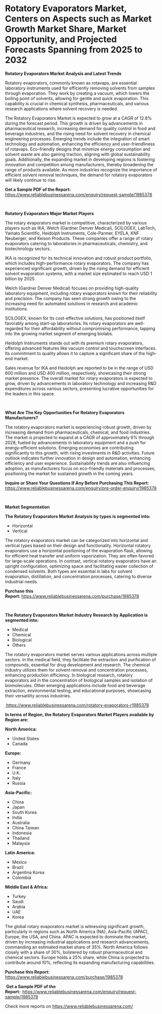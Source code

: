 <p><h1>Rotatory Evaporators Market, Centers on Aspects such as Market Growth Market Share, Market Opportunity, and Projected Forecasts Spanning from 2025 to 2032</h1></p><p><strong>Rotatory Evaporators Market Analysis and Latest Trends</strong></p>
<p><p>Rotatory evaporators, commonly known as rotavaps, are essential laboratory instruments used for efficiently removing solvents from samples through evaporation. They work by creating a vacuum, which lowers the boiling point of solvents, allowing for gentle and quick evaporation. This capability is crucial in chemical synthesis, pharmaceuticals, and various research applications where solvent recovery is needed.</p><p>The Rotatory Evaporators Market is expected to grow at a CAGR of 12.8% during the forecast period. This growth is driven by advancements in pharmaceutical research, increasing demand for quality control in food and beverage industries, and the rising need for solvent recovery in chemical engineering processes. Emerging trends include the integration of smart technology and automation, enhancing the efficiency and user-friendliness of rotavaps. Eco-friendly designs that minimize energy consumption and solvent waste are also gaining traction, aligning with global sustainability goals. Additionally, the expanding market in developing regions is fostering innovation and competition among manufacturers, thereby broadening the range of products available. As more industries recognize the importance of efficient solvent removal techniques, the demand for rotatory evaporators will likely continue to rise.</p></p>
<p><strong>Get a Sample PDF of the Report:&nbsp;</strong> <a href="https://www.reliablebusinessarena.com/enquiry/request-sample/1985378?utm_campaign=2470&utm_medium=2&utm_source=Github&utm_content=ia&utm_term=02032025&utm_id=rotatory-evaporators">https://www.reliablebusinessarena.com/enquiry/request-sample/1985378</a></p>
<p>&nbsp;</p>
<p><strong>Rotatory Evaporators Major Market Players</strong></p>
<p><p>The rotary evaporators market is competitive, characterized by various players such as IKA, Welch (Gardner Denver Medical), SCILOGEX, LabTech, Yamato Scientific, Heidolph Instruments, Cole-Parmer, EYELA, KNF Neuberger, and Keison Products. These companies offer a range of rotary evaporators catering to laboratories in pharmaceuticals, chemistry, and biotechnology sectors.</p><p>IKA is recognized for its technical innovation and robust product portfolio, which includes high-performance rotary evaporators. The company has experienced significant growth, driven by the rising demand for efficient solvent evaporation systems, with a market size estimated to reach USD 1 billion by 2025.</p><p>Welch (Gardner Denver Medical) focuses on providing high-quality laboratory equipment, including rotary evaporators known for their reliability and precision. The company has seen strong growth owing to the increasing need for automated solutions in research and academic institutions.</p><p>SCILOGEX, known for its cost-effective solutions, has positioned itself favorably among start-up laboratories. Its rotary evaporators are well-regarded for their affordability without compromising performance, tapping into the growing market segment of emerging biolabs.</p><p>Heidolph Instruments stands out with its premium rotary evaporators, offering advanced features like vacuum control and touchscreen interfaces. Its commitment to quality allows it to capture a significant share of the high-end market.</p><p>Sales revenue for IKA and Heidolph are reported to be in the range of USD 600 million and USD 400 million, respectively, showcasing their strong market presence. The overall market for rotary evaporators is expected to grow, driven by advancements in laboratory technology and increasing R&D expenditures across various sectors, presenting lucrative opportunities for the leaders in this space.</p></p>
<p>&nbsp;</p>
<p><strong>What Are The Key Opportunities For Rotatory Evaporators Manufacturers?</strong></p>
<p><p>The rotatory evaporators market is experiencing robust growth, driven by increasing demand from pharmaceuticals, chemical, and food industries. The market is projected to expand at a CAGR of approximately 6% through 2028, fueled by advancements in laboratory equipment and a push for energy-efficient solutions. Emerging economies are contributing significantly to this growth, with rising investments in R&D activities. Future outlook indicates further innovation in design and automation, enhancing efficiency and user experience. Sustainability trends are also influencing adoption, as manufacturers focus on eco-friendly materials and processes, positioning the market for sustained growth in the coming years.</p></p>
<p><strong>Inquire or Share Your Questions If Any Before Purchasing This Report:</strong> <a href="https://www.reliablebusinessarena.com/enquiry/pre-order-enquiry/1985378?utm_campaign=2470&utm_medium=2&utm_source=Github&utm_content=ia&utm_term=02032025&utm_id=rotatory-evaporators">https://www.reliablebusinessarena.com/enquiry/pre-order-enquiry/1985378</a></p>
<p>&nbsp;</p>
<p><strong>Market Segmentation</strong></p>
<p><strong>The Rotatory Evaporators Market Analysis by types is segmented into:</strong></p>
<p><ul><li>Horizontal</li><li>Vertical</li></ul></p>
<p><p>The rotatory evaporators market can be categorized into horizontal and vertical types based on their design and functionality. Horizontal rotatory evaporators use a horizontal positioning of the evaporation flask, allowing for efficient heat transfer and uniform vaporization. They are often favored for large-scale operations. In contrast, vertical rotatory evaporators have an upright configuration, optimizing space and facilitating easier collection of condensed solvents. Both types are essential in labs for solvent evaporation, distillation, and concentration processes, catering to diverse industrial needs.</p></p>
<p><strong>Purchase this Report:&nbsp;</strong><a href="https://www.reliablebusinessarena.com/purchase/1985378?utm_campaign=2470&utm_medium=2&utm_source=Github&utm_content=ia&utm_term=02032025&utm_id=rotatory-evaporators">https://www.reliablebusinessarena.com/purchase/1985378</a></p>
<p>&nbsp;</p>
<p><strong>The Rotatory Evaporators Market Industry Research by Application is segmented into:</strong></p>
<p><ul><li>Medical</li><li>Chemical</li><li>Biological</li><li>Others</li></ul></p>
<p><p>The rotatory evaporators market serves various applications across multiple sectors. In the medical field, they facilitate the extraction and purification of compounds, essential for drug development and research. The chemical industry utilizes them for solvent removal and concentration processes, enhancing production efficiency. In biological research, rotatory evaporators aid in the concentration of biological samples and isolation of biomolecules. Other emerging applications include food and beverage extraction, environmental testing, and educational purposes, showcasing their versatility across industries.</p></p>
<p><a href="https://www.reliablebusinessarena.com/rotatory-evaporators-r1985378?utm_campaign=2470&utm_medium=2&utm_source=Github&utm_content=ia&utm_term=02032025&utm_id=rotatory-evaporators">&nbsp;https://www.reliablebusinessarena.com/rotatory-evaporators-r1985378</a></p>
<p><strong>In terms of Region, the Rotatory Evaporators Market Players available by Region are:</strong></p>
<p>
    <p> <strong> North America: </strong>
        <ul>
            <li>United States</li>
            <li>Canada</li>
        </ul>
        </p> 
    <p> <strong> Europe: </strong>
        <ul>
            <li>Germany</li>
            <li>France</li>
            <li>U.K.</li>
            <li>Italy</li>
            <li>Russia</li>
        </ul>
        </p> 
    <p> <strong> Asia-Pacific: </strong>
        <ul>
            <li>China</li>
            <li>Japan</li>
            <li>South Korea</li>
            <li>India</li>
            <li>Australia</li>
            <li>China Taiwan</li>
            <li>Indonesia</li>
            <li>Thailand</li>
            <li>Malaysia</li>
        </ul>
        </p> 
    <p> <strong> Latin America: </strong>
        <ul>
            <li>Mexico</li>
            <li>Brazil</li>
            <li>Argentina Korea</li>
            <li>Colombia</li>
        </ul>
        </p> 
    <p> <strong> Middle East & Africa: </strong>
        <ul>
            <li>Turkey</li>
            <li>Saudi</li>
            <li>Arabia</li>
            <li>UAE</li>
            <li>Korea</li>
        </ul>
    </p>
    </p>
<p><p>The global rotary evaporators market is witnessing significant growth, particularly in regions such as North America (NA), Asia-Pacific (APAC), Europe, the USA, and China. APAC is expected to dominate the market, driven by increasing industrial applications and research advancements, commanding an estimated market share of 35%. North America follows closely with a share of 30%, bolstered by robust pharmaceutical and chemical sectors. Europe holds a 25% share, while China is projected to contribute around 10%, reflecting its expanding manufacturing capabilities.</p></p>
<p><strong>Purchase this Report: </strong><a href="https://www.reliablebusinessarena.com/purchase/1985378?utm_campaign=2470&utm_medium=2&utm_source=Github&utm_content=ia&utm_term=02032025&utm_id=rotatory-evaporators">https://www.reliablebusinessarena.com/purchase/1985378</a></p>
<p>&nbsp;<strong>Get a Sample PDF of the Report:&nbsp;&nbsp;</strong><a href="https://www.reliablebusinessarena.com/enquiry/request-sample/1985378?utm_campaign=2470&utm_medium=2&utm_source=Github&utm_content=ia&utm_term=02032025&utm_id=rotatory-evaporators">https://www.reliablebusinessarena.com/enquiry/request-sample/1985378</a></p>
<p><strong></strong></p>
<p>Check more reports on <a href="https://www.reliablebusinessarena.com/?utm_campaign=2470&utm_medium=2&utm_source=Github&utm_content=ia&utm_term=02032025&utm_id=rotatory-evaporators">https://www.reliablebusinessarena.com/</a></p>